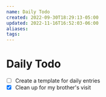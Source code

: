 ```yaml
---
name: Daily Todo
created: 2022-09-30T18:29:13-05:00
updated: 2022-11-16T16:52:03-06:00
aliases: 
tags: 
---
```

# Daily Todo
- [ ] Create a template for daily entries
- [x] Clean up for my brother's visit
